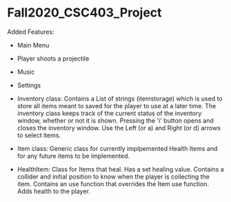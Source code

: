 # Fall2020_CSC403_Project

Added Features:

- Main Menu

- Player shoots a projectile

- Music

- Settings

- Inventory class:
	Contains a List of strings (itemstorage) which is used to store all items meant to saved for the player to use at a later time.
  	The inventory class keeps track of the current status of the inventory window, whether or not it is shown.
	Pressing the 'i' button opens and closes the inventory window.
	Use the Left (or a) and Right (or d) arrows to select items.

 - Item class:
	Generic class for currently implpemented Health Items and for any future items to be implemented.
 
 - HealthItem:
	Class for Items that heal. Has a set healing value. Contains a collider and initial position to know when the player is collecting the item.
	Contains an use function that overrides the Item use function. Adds health to the player.
